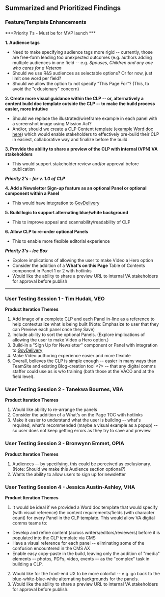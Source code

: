 ## Summarized and Prioritized Findings

### Feature/Template Enhancements

***Priority 1's - Must be for MVP launch ***

**1. Audience tags**
- Need to make specifying audience tags more rigid -- currently, those are free-form leading too unexpected outcomes (e.g. authors adding multiple audiences in one field -- e.g. *Spouses, Children and any one who cares for a Veteran*
- Should we use R&S audiences as selectable options?  Or for now, just limit one word per field?
- Should we allow the option to not specify "This Page For"? (This, to avoid the "exlusionary" concern)

**2. Create more visual guidance within the CLP -- or, alternatively a content build doc template outside the CLP -- to make the build process easier, more intutive**
- Should we replace the illustrated/wireframe example in each panel with a screenshot image using Mission Act?
- And/or, should we create a CLP Content template ([example Word doc here](https://docs.google.com/document/d/1fo532_Q9fd5VV_d5E4WVemLDOQANdjJCi-oARStsZ6w/)) which would enable stakeholders to effectively pre-build their CLP in easiest, collaborative way and finalize before the build.

**3. Provide the ability to share a preview of the CLP with internal (VPN) VA stakeholders**
- This would support stakeholder review and/or approval before publication


***Priority 2's - for v. 1.0 of CLP***

**4. Add a Newsletter Sign-up feature as an optional Panel or optional component within a Panel**
- This would have integration to [GovDelivery](https://admin.govdelivery.com/session/new)

**5. Build logic to support alternating blue/white background**
- This to improve appeal and scannability/readability of CLP

**6. Allow CLP to re-order optional Panels**
- This to enable more flexible editorial experience

***Priority 3's - Ice Box***

- Explore implications of allowing the user to make Video a Hero option
- Consider the addition of a **What's on this Page** Table of Contents component in Panel 1 or 2 with hotlinks
- Would like the ability to share a preview URL to internal VA stakeholders for approval before publish

---------------------------

### User Testing Session 1 - Tim Hudak, VEO

**Product Iteration Themes**

1. Add image of a complete CLP and each Panel in-line as a reference to help contextualize what is being built (Note: Emphasize to user that they can Preview each panel once they Save)
2. Include ability to sort the optional Panels. (Explore implications of allowing the user to make Video a Hero option.)
3. Build-in a "Sign Up for Newsletter" component or Panel with integration to [GovDelivery](https://admin.govdelivery.com/session/new)
4. Make Video authoring experience easier and more flexible
5. Overall, believes the CLP is simple enough -- easier in many ways than TeamSite and existing Blog-creation tool <?> -- that any digital comms staffer could use as is w/o training (both those at the VACO and at the field level).

### User Testing Session 2 - Tanekwa Bournes, VBA

**Product Iteration Themes**

1. Would like ability to re-arrange the panels
2. Consider the addition of a What's on the Page TOC with hotlinks
3. Make it easier to understand what the user is building -- what's required, what's recommended (maybe a visual example as a popup) -- so user does not keep getting errors as they try to save and preview.

### User Testing Session 3 - Bronwynn Emmet, OPIA

**Product Iteration Themes**

1. Audiences -- by specifying, this could be perceived as exclusionary.   (Note: Should we make this Audience section optional?)
2. Wants the ability to allow users to sign up for newsletter


### User Testing Session 4 - Jessica Austin-Ashley, VHA

**Product Iteration Themes**

1. It would be ideal if we provided a Word doc template that would specify (with visual reference) the content requirements/fields (with character count) for every Panel in the CLP template.  This would allow VA digital comms teams to:
- Develop and refine content (across writers/editors/reviewers) before it is populated into the CLP template via CMS
- Have a visual reference for each panel -- eliminating some of the confusion encountered in the CMS AX
- Enable easy copy-paste in the build, leaving only the addition of  "media" elements -- photos, PDFs, video, events -- as the "complex" task in building a CLP.
2. Would like for the front-end UX to be more colorful -- e.g. go back to the blue-white-blue-white alternating backgrounds for the panels.
3. Would like the ability to share a preview URL to internal VA stakeholders for approval before publish.

